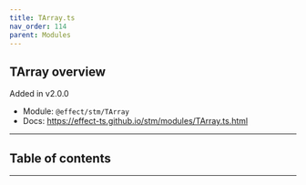 ```yaml
---
title: TArray.ts
nav_order: 114
parent: Modules
---
```


## TArray overview

Added in v2.0.0

- Module: `@effect/stm/TArray`
- Docs: https://effect-ts.github.io/stm/modules/TArray.ts.html

---

<h2 class="text-delta">Table of contents</h2>

---

